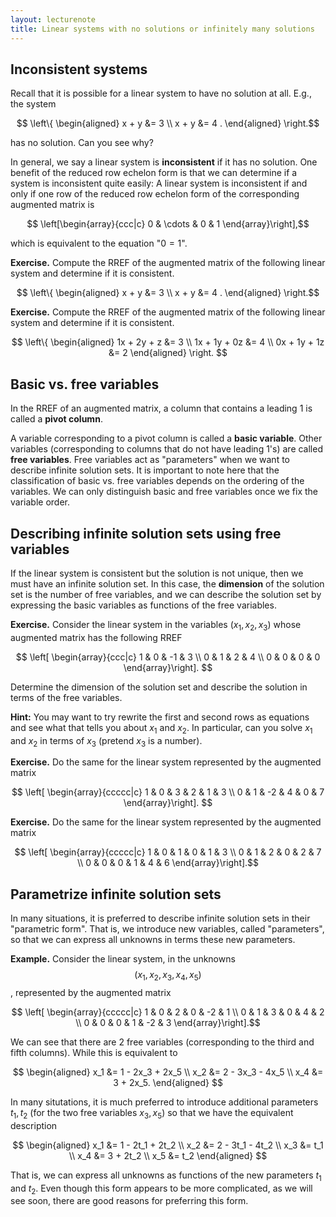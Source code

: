 ```yaml
---
layout: lecturenote
title: Linear systems with no solutions or infinitely many solutions
---
```


Inconsistent systems
--------------------

Recall that it is possible for a linear system to have no solution at all.
E.g., the system

$$  \left\{
    \begin{aligned}
        x + y &= 3 \\
        x + y &= 4 .
    \end{aligned} \right.$$

has no solution.
Can you see why?

In general, we say a linear system is **inconsistent**
if it has no solution.
One benefit of the reduced row echelon form is that we can
determine if a system is inconsistent quite easily:
A linear system is inconsistent if and only if
one row of the reduced row echelon form of
the corresponding augmented matrix is

$$  \left[\begin{array}{ccc|c}
        0 & \cdots & 0 & 1
    \end{array}\right],$$

which is equivalent to the equation "$0 = 1$".

**Exercise.**
Compute the RREF of the augmented matrix of the following linear system
and determine if it is consistent.

$$  \left\{
    \begin{aligned}
        x + y &= 3 \\
        x + y &= 4 .
    \end{aligned} \right.$$

**Exercise.**
Compute the RREF of the augmented matrix of the following linear system
and determine if it is consistent.

$$  \left\{
    \begin{aligned}
        1x + 2y +  z &= 3 \\
        1x + 1y + 0z &= 4 \\
        0x + 1y + 1z &= 2
    \end{aligned} \right. $$

Basic vs. free variables
------------------------

In the RREF of an augmented matrix, a column that contains a leading 1
is called a **pivot column**.

A variable corresponding to a pivot column is called a
**basic variable**.
Other variables (corresponding to columns that do not have leading 1's)
are called **free variables**.
Free variables act as "parameters" when we want to describe
infinite solution sets.
It is important to note here that the classification of
basic vs. free variables depends on the ordering of the variables.
We can only distinguish basic and free variables once we fix the variable order.

Describing infinite solution sets using free variables
------------------------------------------------------

If the linear system is consistent but the solution is not unique,
then we must have an infinite solution set.
In this case, the **dimension** of the solution set is the
number of free variables, and we can describe the solution set
by expressing the basic variables as functions of the free variables.

**Exercise.**
Consider the linear system in the variables $(x_1,x_2,x_3)$
whose augmented matrix has the following RREF

$$  \left[
    \begin{array}{ccc|c}
        1 & 0 & -1 & 3 \\
        0 & 1 &  2 & 4 \\
        0 & 0 &  0 & 0
    \end{array}\right]. $$

Determine the dimension of the solution set and describe the
solution in terms of the free variables.

**Hint:**
You may want to try rewrite the first and second rows as equations
and see what that tells you about $x_1$ and $x_2$.
In particular, can you solve $x_1$ and $x_2$ in terms of $x_3$
(pretend $x_3$ is a number).

**Exercise.**
Do the same for the linear system represented by the augmented matrix

$$  \left[
    \begin{array}{ccccc|c}
        1 & 0 &   3 & 2 & 1 & 3 \\
        0 & 1 &  -2 & 4 & 0 & 7
    \end{array}\right]. $$

**Exercise.**
Do the same for the linear system represented by the augmented matrix

$$  \left[
    \begin{array}{ccccc|c}
        1 & 0 &  1 & 0 & 1 & 3 \\
        0 & 1 &  2 & 0 & 2 & 7 \\
        0 & 0 &  0 & 1 & 4 & 6
    \end{array}\right].$$

Parametrize infinite solution sets
----------------------------------

In many situations, it is preferred to describe infinite solution sets
in their "parametric form".
That is, we introduce new variables, called "parameters",
so that we can express all unknowns in terms these new parameters.

**Example.**
Consider the linear system, in the unknowns $$(x_1,x_2,x_3,x_4,x_5)$$,
represented by the augmented matrix

$$  \left[
    \begin{array}{ccccc|c}
        1 & 0 &  2 & 0 & -2 & 1 \\
        0 & 1 &  3 & 0 &  4 & 2 \\
        0 & 0 &  0 & 1 & -2 & 3
    \end{array}\right].$$

We can see that there are 2 free variables
(corresponding to the third and fifth columns).
While this is equivalent to

$$  \begin{aligned}
        x_1 &= 1 - 2x_3 + 2x_5 \\
        x_2 &= 2 - 3x_3 - 4x_5 \\
        x_4 &= 3 + 2x_5.
    \end{aligned} $$

In many situtations, it is much preferred to introduce additional parameters
$t_1, t_2$ (for the two free variables $x_3, x_5$)
so that we have the equivalent description

$$  \begin{aligned}
        x_1 &= 1 - 2t_1 + 2t_2 \\
        x_2 &= 2 - 3t_1 - 4t_2 \\
        x_3 &= t_1 \\
        x_4 &= 3 + 2t_2 \\
        x_5 &= t_2
    \end{aligned} $$

That is, we can express all unknowns as functions of
the new parameters $t_1$ and $t_2$.
Even though this form appears to be more complicated,
as we will see soon, there are good reasons for preferring this form.